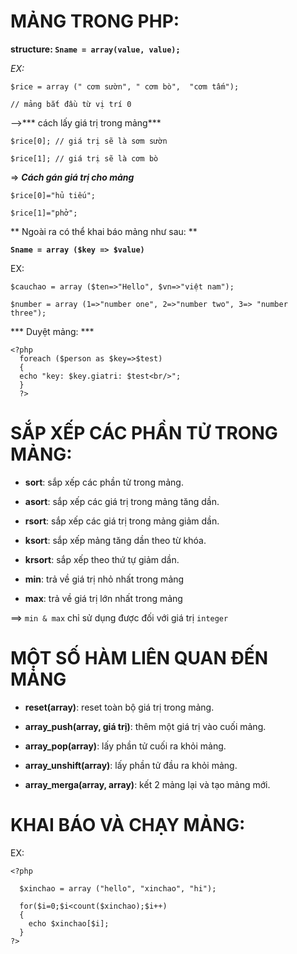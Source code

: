 # MẢNG TRONG PHP:

**structure: `Sname = array(value, value);`**

*EX:* 
```
$rice = array (" cơm sườn", " cơm bò",  "cơm tấm");

// mảng bắt đầu từ vị trí 0
```
-->*** cách lấy giá trị trong mảng***

```
$rice[0]; // giá trị sẽ là sơm sườn

$rice[1]; // giá trị sẽ là cơm bò

```

=>  ***Cách gán giá trị cho mảng***

```
$rice[0]="hủ tiếu";

$rice[1]="phở";

```

** Ngoài ra có thể khai báo mảng như sau: **

**`Sname = array ($key => $value)`**

EX: 
```
$cauchao = array ($ten=>"Hello", $vn=>"việt nam");

$number = array (1=>"number one", 2=>"number two", 3=> "number three");

```

*** Duyệt mảng: ***

```
<?php
  foreach ($person as $key=>$test)
  {
  echo "key: $key.giatri: $test<br/>";
  }
  ?>
```

# SẮP XẾP CÁC PHẦN TỬ TRONG MẢNG:

- **sort**: sắp xếp các phần tử trong mảng.

- **asort**: sắp xếp các giá trị trong mảng tăng dần.

- **rsort**: sắp xếp các giá trị trong mảng giảm dần.

- **ksort**: sắp xếp mảng tăng dần theo từ khóa.

- **krsort**: sắp xếp theo thứ tự giảm dần.

- **min**: trả về giá trị nhỏ nhất trong mảng

- **max**: trả về giá trị lớn nhất trong mảng

==> `min & max` chỉ sử dụng được đối với giá trị `integer`


# MỘT SỐ HÀM LIÊN QUAN ĐẾN MẢNG

 - **reset(array)**: reset toàn bộ giá trị trong mảng.
 
 - **array_push(array, giá trị)**:  thêm một giá trị vào cuối mảng.
 
 - **array_pop(array)**: lấy phần tử cuối ra khỏi mảng.
 
 - **array_unshift(array)**: lấy phần tử đầu ra khỏi mảng.
 
 - **array_merga(array, array)**: kết 2 mảng lại và tạo mảng mới.
 
# KHAI BÁO VÀ CHẠY MẢNG:

EX: 

```
<?php

  $xinchao = array ("hello", "xinchao", "hi");
  
  for($i=0;$i<count($xinchao);$i++)
  {
    echo $xinchao[$i];
  }
?>
```


  




























































